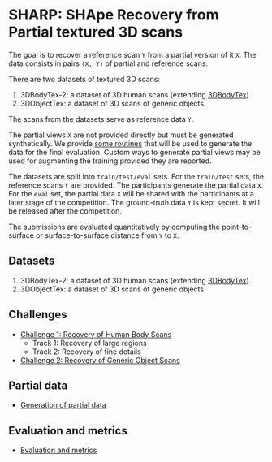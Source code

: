 # SHARP: SHApe Recovery from Partial textured 3D scans

The goal is to recover a reference scan `Y` from a partial version of it `X`.
The data consists in pairs `(X, Y)` of partial and reference scans.

There are two datasets of textured 3D scans:

1. 3DBodyTex-2: a dataset of 3D human scans (extending
   [3DBodyTex](https://cvi2.uni.lu/datasets/)).
2. 3DObjectTex: a dataset of 3D scans of generic objects.

The scans from the datasets serve as reference data `Y`.

The partial views `X` are not provided directly but must be generated
synthetically.
We provide [some routines](sharp/preprocess.py) that will be used to generate
the data for the final evaluation.
Custom ways to generate partial views may be used for augmenting the training
provided they are reported.

The datasets are split into `train/test/eval` sets.
For the `train/test` sets, the reference scans `Y` are provided.
The participants generate the partial data `X`.
For the `eval` set, the partial data `X` will be shared with the participants
at a later stage of the competition.
The ground-truth data `Y` is kept secret.
It will be released after the competition.

The submissions are evaluated quantitatively by computing the point-to-surface
or surface-to-surface distance from `Y` to `X`.

## Datasets

1. 3DBodyTex-2: a dataset of 3D human scans (extending
   [3DBodyTex](https://cvi2.uni.lu/datasets/)).
2. 3DObjectTex: a dataset of 3D scans of generic objects.

## Challenges

- [Challenge 1: Recovery of Human Body Scans](doc/challenge1.md)
  - Track 1: Recovery of large regions
  - Track 2: Recovery of fine details
- [Challenge 2: Recovery of Generic Object Scans](doc/challenge2.md)

## Partial data

- [Generation of partial data](doc/partial_data.md)

## Evaluation and metrics

- [Evaluation and metrics]()
